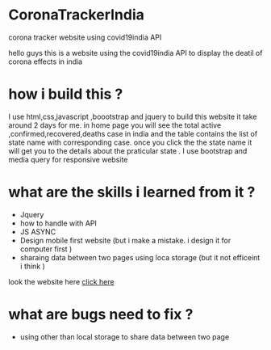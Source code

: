 # CoronaTrackerIndia
corona tracker website using covid19india API 

hello guys this is a website using the covid19india API to display the deatil of corona effects in india 

# how i build this ?
 <p> I use html,css,javascript ,boootstrap and jquery to build this website it take around 2 days for me. 
in home page you will see the total active ,confirmed,recovered,deaths case in india and the table contains the list of state name with corresponding case.
once you click the the state name it will get you to the details about the praticular state . I use bootstrap and media query for responsive website </p>


# what are the skills i learned from  it  ?
  <ul>
 <li> Jquery</li>
 <li> how to handle with API </li>
 <li> JS ASYNC </li>
 <li>Design mobile first website (but i make a mistake. i design it  for computer first )</li>
 <li>sharaing data between two pages using loca storage (but it not efficeint i think ) </li>
 </ul>

look the website here <a href="https://programmerraja.github.io/CoronaTrackerIndia/">click here </a>

# what are bugs need to fix ?
<ul>
 <li> using other than local storage to share data between two page </li>
 </ul>
